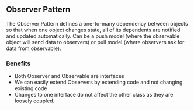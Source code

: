 Observer Pattern
---

The Observer Pattern defines a one-to-many dependency between objects so that when one object changes state, all of its dependents are notified and updated automatically.
Can be a push model (where the observable object will send data to observers) or pull model (where observers ask for data from observable).

### Benefits

- Both Observer and Observable are interfaces 
- We can easily extend Observers by extending code and not changing existing code
- Changes to one interface do not affect the other class as they are loosely coupled.

